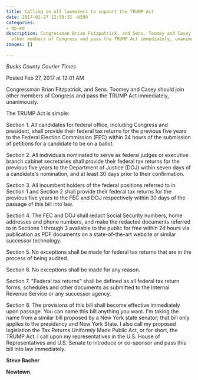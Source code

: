 ```yaml
---
title: Calling on all lawmakers to support the TRUMP Act
date: 2017-02-27 12:59:32 -0500
categories:
- Op-ed
description: Congressman Brian Fitzpatrick, and Sens. Toomey and Casey should join
  other members of Congress and pass the TRUMP Act immediately, unanimously.
images: []

---
```

_Bucks County Courier Times_

Posted Feb 27, 2017 at 12:01 AM

Congressman Brian Fitzpatrick, and Sens. Toomey and Casey should join other members of Congress and pass the TRUMP Act immediately, unanimously.

The TRUMP Act is simple:

Section 1. All candidates for federal office, including Congress and president, shall provide their federal tax returns for the previous five years to the Federal Election Commission (FEC) within 24 hours of the submission of petitions for a candidate to be on a ballot.

Section 2. All individuals nominated to serve as federal judges or executive branch cabinet secretaries shall provide their federal tax returns for the previous five years to the Department of Justice (DOJ) within seven days of a candidate's nomination, and at least 30 days prior to their confirmation.

Section 3. All incumbent holders of the federal positions referred to in Section 1 and Section 2 shall provide their federal tax returns for the previous five years to the FEC and DOJ respectively within 30 days of the passage of this bill into law.

Section 4. The FEC and DOJ shall redact Social Security numbers, home addresses and phone numbers, and make the redacted documents referred to in Sections 1 through 3 available to the public for free within 24 hours via publication as PDF documents on a state-of-the-art website or similar successor technology.

Section 5. No exceptions shall be made for federal tax returns that are in the process of being audited.

Section 6. No exceptions shall be made for any reason.

Section 7. "Federal tax returns" shall be defined as all federal tax return forms, schedules and other documents as submitted to the Internal Revenue Service or any successor agency.

Section 8. The provisions of this bill shall become effective immediately upon passage. You can name this bill anything you want. I'm taking the name from a similar bill proposed by a New York state senator; that bill only applies to the presidency and New York State. I also call my proposed legislation the Tax Returns Uniformly Made Public Act, or for short, the TRUMP Act. I call upon my representatives in the U.S. House of Representatives and U.S. Senate to introduce or co-sponsor and pass this bill into law immediately.

**Steve Bacher**

**Newtown**
